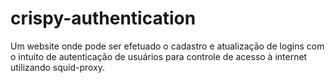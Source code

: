 # crispy-authentication
Um website onde pode ser efetuado o cadastro e atualização de logins com o intuito de autenticação de usuários para controle de acesso à internet utilizando squid-proxy.

